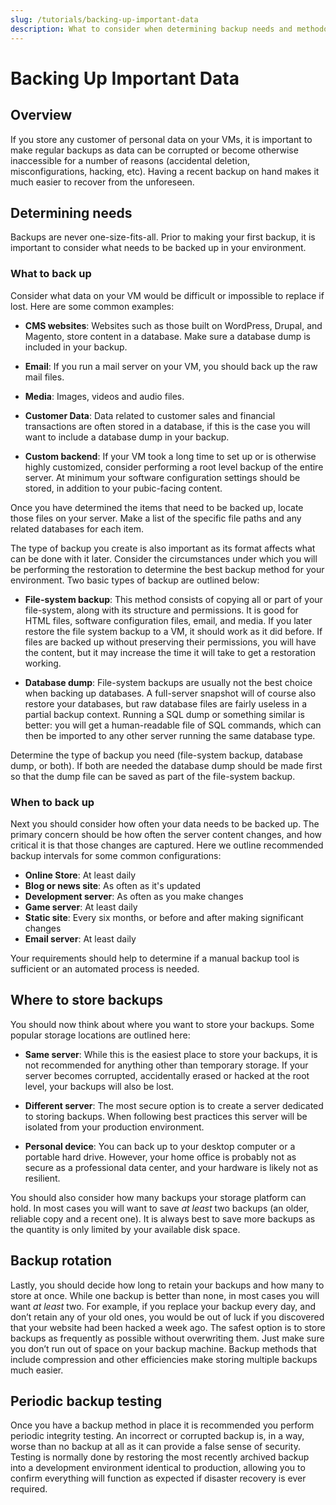 ```yaml
---
slug: /tutorials/backing-up-important-data
description: What to consider when determining backup needs and methodology
---
```

# Backing Up Important Data

## Overview

If you store any customer of personal data on your VMs, it is important to make
regular backups as data can be corrupted or become otherwise inaccessible for
a number of reasons (accidental deletion, misconfigurations, hacking, etc).
Having a recent backup on hand makes it much easier to recover from the
unforeseen.

## Determining needs

Backups are never one-size-fits-all. Prior to making your first backup, it is
important to consider what needs to be backed up in your environment.

### What to back up

Consider what data on your VM would be difficult or impossible to replace if
lost. Here are some common examples:

- **CMS websites**: Websites such as those built on WordPress, Drupal, and
  Magento, store content in a database. Make sure a database dump is included
  in your backup.

- **Email**: If you run a mail server on your VM, you should back up the raw
  mail files.

- **Media**: Images, videos and audio files.

- **Customer Data**: Data related to customer sales and financial transactions
  are often stored in a database, if this is the case you will want to include
  a database dump in your backup.

- **Custom backend**: If your VM took a long time to set up or is otherwise
  highly customized, consider performing a root level backup of the entire
  server. At minimum your software configuration settings should be stored, in
  addition to your pubic-facing content.

Once you have determined the items that need to be backed up, locate those
files on your server. Make a list of the specific file paths and any related
databases for each item.

The type of backup you create is also important as its format affects what can
be done with it later. Consider the circumstances under which you will be
performing the restoration to determine the best backup method for your
environment. Two basic types of backup are outlined below:

- **File-system backup**: This method consists of copying all or part of your
  file-system, along with its structure and permissions. It is good for HTML
  files, software configuration files, email, and media. If you later restore
  the file system backup to a VM, it should work as it did before. If files
  are backed up without preserving their permissions, you will have the content,
  but it may increase the time it will take to get a restoration working.

- **Database dump**: File-system backups are usually not the best choice when
  backing up databases. A full-server snapshot will of course also restore your
  databases, but raw database files are fairly useless in a partial backup context.
  Running a SQL dump or something similar is better: you will get a human-readable
  file of SQL commands, which can then be imported to any other server running
  the same database type.

Determine the type of backup you need (file-system backup, database dump, or
both). If both are needed the database dump should be made first so that the
dump file can be saved as part of the file-system backup.

### When to back up

Next you should consider how often your data needs to be backed up. The primary
concern should be how often the server content changes, and how critical it is
that those changes are captured. Here we outline recommended backup intervals
for some common configurations:

- **Online Store**: At least daily
- **Blog or news site**: As often as it's updated
- **Development server**: As often as you make changes
- **Game server**: At least daily
- **Static site**: Every six months, or before and after making significant changes
- **Email server**: At least daily

Your requirements should help to determine if a manual backup tool is sufficient
or an automated process is needed.

## Where to store backups

You should now think about where you want to store your backups. Some popular
storage locations are outlined here:

- **Same server**: While this is the easiest place to store your backups, it
  is not recommended for anything other than temporary storage. If your server
  becomes corrupted, accidentally erased or hacked at the root level, your
  backups will also be lost.

- **Different server**: The most secure option is to create a server dedicated
  to storing backups. When following best practices this server will be isolated
  from your production environment.

- **Personal device**: You can back up to your desktop computer or a portable
  hard drive. However, your home office is probably not as secure as a
  professional data center, and your hardware is likely not as resilient.

You should also consider how many backups your storage platform can hold. In
most cases you will want to save _at least_ two backups (an older, reliable
copy and a recent one). It is always best to save more backups as the quantity
is only limited by your available disk space.

## Backup rotation

Lastly, you should decide how long to retain your backups and how many to store
at once. While one backup is better than none, in most cases you will want
_at least_ two. For example, if you replace your backup every day, and don’t
retain any of your old ones, you would be out of luck if you discovered that
your website had been hacked a week ago. The safest option is to store backups
as frequently as possible without overwriting them. Just make sure you don’t
run out of space on your backup machine. Backup methods that include compression
and other efficiencies make storing multiple backups much easier.

## Periodic backup testing

Once you have a backup method in place it is recommended you perform periodic
integrity testing. An incorrect or corrupted backup is, in a way, worse than no
backup at all as it can provide a false sense of security. Testing is normally
done by restoring the most recently archived backup into a development environment
identical to production, allowing you to confirm everything will function as
expected if disaster recovery is ever required.
